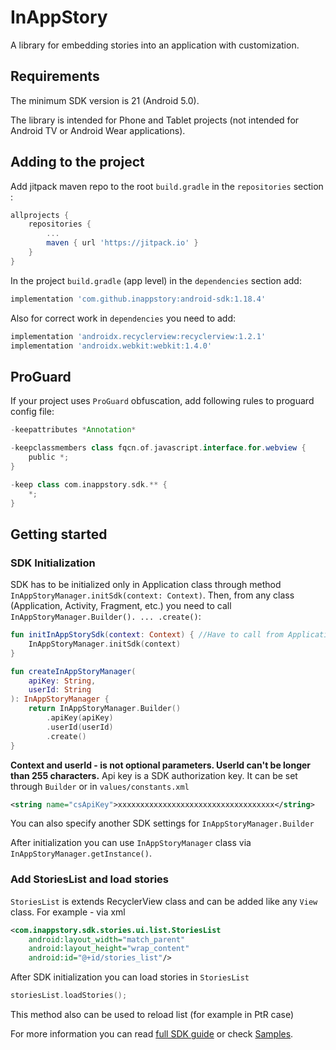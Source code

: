 # InAppStory

A library for embedding stories into an application with customization.

## Requirements

The minimum SDK version is 21 (Android 5.0).

The library is intended for Phone and Tablet projects (not intended for Android TV or Android Wear applications).

## Adding to the project

Add jitpack maven repo to the root `build.gradle` in the `repositories` section :
```gradle
allprojects {
	repositories {
		...
		maven { url 'https://jitpack.io' }
	}
}
```

In the project `build.gradle` (app level) in the `dependencies` section add:
```gradle
implementation 'com.github.inappstory:android-sdk:1.18.4'
```

Also for correct work in `dependencies` you need to add:
```gradle
implementation 'androidx.recyclerview:recyclerview:1.2.1'
implementation 'androidx.webkit:webkit:1.4.0'
```

## ProGuard

If your project uses `ProGuard` obfuscation, add following rules to proguard config file:

```gradle
-keepattributes *Annotation*

-keepclassmembers class fqcn.of.javascript.interface.for.webview {
	public *;
}

-keep class com.inappstory.sdk.** {
	*;
}
```

## Getting started

### SDK Initialization

SDK has to be initialized only in Application class through method `InAppStoryManager.initSdk(context: Context)`.
Then, from any class (Application, Activity, Fragment, etc.) you need to call `InAppStoryManager.Builder(). ... .create()`:

```kotlin
fun initInAppStorySdk(context: Context) { //Have to call from Application class and pass application context
    InAppStoryManager.initSdk(context)
}

fun createInAppStoryManager(
    apiKey: String,
    userId: String
): InAppStoryManager {
    return InAppStoryManager.Builder()
        .apiKey(apiKey)
        .userId(userId)
        .create()
}
```

**Context and userId - is not optional parameters. UserId can't be longer than 255 characters.** Api key is a SDK authorization key. It can be set through `Builder` or in `values/constants.xml`
```xml
<string name="csApiKey">xxxxxxxxxxxxxxxxxxxxxxxxxxxxxxxxxxx</string>
```

You can also specify another SDK settings for `InAppStoryManager.Builder`

After initialization you can use `InAppStoryManager` class via `InAppStoryManager.getInstance()`.

### Add StoriesList and load stories

`StoriesList` is extends RecyclerView class and can be added like any `View` class. For example - via xml

```xml
<com.inappstory.sdk.stories.ui.list.StoriesList
	android:layout_width="match_parent"
	android:layout_height="wrap_content"
	android:id="@+id/stories_list"/>
```

After SDK initialization you can load stories in `StoriesList`

```kotlin
storiesList.loadStories(); 
```
This method also can be used to reload list (for example in PtR case)

For more information you can read [full SDK guide](https://docs.inappstory.ru/sdk-guides/android/how-to-get-started.html) or check [Samples](https://github.com/inappstory/Android-Example).
